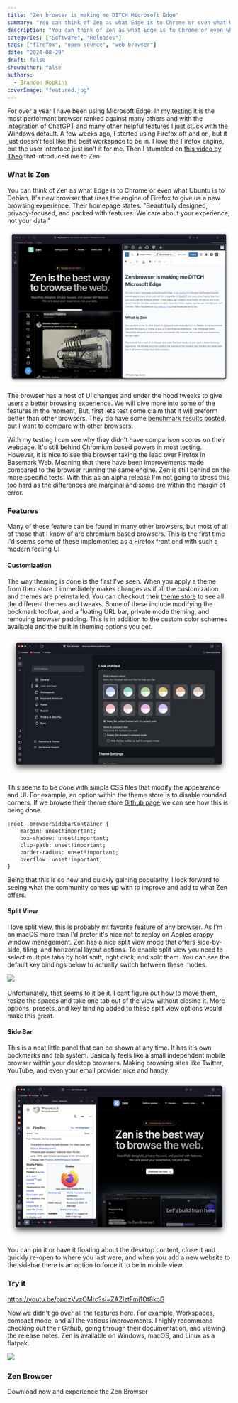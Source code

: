 ```yaml
---
title: "Zen browser is making me DITCH Microsoft Edge"
summary: "You can think of Zen as what Edge is to Chrome or even what Ubuntu is to Debian. It's new browser that uses the engine of Firefox to give us a new browsing experience. Their homepage states: "Beautifully designed, privacy-focused, and packed with features. We care about your experience, not your data.""
description: "You can think of Zen as what Edge is to Chrome or even what Ubuntu is to Debian. It's new browser that uses the engine of Firefox to give us a new browsing experience. Their homepage states: "Beautifully designed, privacy-focused, and packed with features. We care about your experience, not your data.""
categories: ["Software", "Releases"]
tags: ["firefox", "open source", "web browser"]
date: "2024-08-29"
draft: false
showauthor: false
authors:
  - Brandon Hopkins
coverImage: "featured.jpg"
---
```


For over a year I have been using Microsoft Edge. In [my testing](https://techhut.tv/microsoft-edge-might-win-on-linux/) it is the most performant browser ranked against many others and with the integration of ChatGPT and many other helpful features I just stuck with the Windows default. A few weeks ago, I started using Firefox off and on, but it just doesn't feel like the best workspace to be in. I love the Firefox engine, but the user interface just isn't it for me. Then I stumbled on [this video by Theo](https://www.youtube.com/watch?v=tKM2N4TQHQY) that introduced me to Zen.

### What is Zen

You can think of Zen as what Edge is to Chrome or even what Ubuntu is to Debian. It's new browser that uses the engine of Firefox to give us a new browsing experience. Their homepage states: "Beautifully designed, privacy-focused, and packed with features. We care about your experience, not your data."

![](images/zen-browser-1024x704.png)

The browser has a host of UI changes and under the hood tweaks to give users a better browsing experience. We will dive more into some of the features in the moment, But, first lets test some claim that it will preform better than other browsers. They do have some [benchmark results posted](https://github.com/zen-browser/desktop/blob/main/docs/performance.md), but I want to compare with other browsers.

With my testing I can see why they didn't have comparison scores on their webpage. It's still behind Chromium based powers in most testing. However, it is nice to see the browser taking the lead over Firefox in Basemark Web. Meaning that there have been improvements made compared to the browser running the same engine. Zen is still behind on the more specific tests. With this as an alpha release I'm not going to stress this too hard as the differences are marginal and some are within the margin of error.

### Features

Many of these feature can be found in many other browsers, but most of all of those that I know of are chromium based browsers. This is the first time I'd seems some of these implemented as a Firefox front end with such a modern feeling UI

#### Customization

The way theming is done is the first I've seen. When you apply a theme from their store it immediately makes changes as if all the customization and themes are preinstalled. You can checkout their [theme store](https://www.zen-browser.app/themes) to see all the different themes and tweaks. Some of these include modifying the bookmark toolbar, and a floating URL bar, private mode theming, and removing browser padding. This is in addition to the custom color schemes available and the built in theming options you get.

![](images/zen-theme-1024x638.png)

This seems to be done with simple CSS files that modify the appearance and UI. For example, an option within the theme store is to disable rounded corners. If we browse their theme store [Github page](https://github.com/zen-browser/theme-store/tree/main) we can see how this is being done.

```
:root .browserSidebarContainer {
    margin: unset!important;
    box-shadow: unset!important;
    clip-path: unset!important;
    border-radius: unset!important;
    overflow: unset!important;
}
```

Being that this is so new and quickly gaining popularity, I look forward to seeing what the community comes up with to improve and add to what Zen offers.

#### Split View

I love split view, this is probably mt favorite feature of any browser. As I'm on macOS more than I'd prefer it's nice not to replay on Apples crappy window management. Zen has a nice split view mode that offers side-by-side, tiling, and horizontal layout options. To enable split view you need to select multiple tabs by hold shift, right click, and split them. You can see the default key bindings below to actually switch between these modes.

![](images/Screenshot-2024-08-26-at-8.32.42 AM-1024x638.png)

Unfortunately, that seems to it be it. I cant figure out how to move them, resize the spaces and take one tab out of the view without closing it. More options, presets, and key binding added to these split view options would make this great.

#### Side Bar

This is a neat little panel that can be shown at any time. It has it's own bookmarks and tab system. Basically feels like a small independent mobile browser within your desktop browsers. Making browsing sites like Twitter, YouTube, and even your email provider nice and handy.

![](images/zen-sidebar-1024x724.png)

You can pin it or have it floating about the desktop content, close it and quickly re-open to where you last were, and when you add a new website to the sidebar there is an option to force it to be in mobile view.

### Try it

https://youtu.be/ppdzVvzOMrc?si=ZAZlztFmj1Ot8koG

Now we didn't go over all the features here. For example, Workspaces, compact mode, and all the various improvements. I highly recommend checking out their Github, going through their documentation, and viewing the release notes. Zen is available on Windows, macOS, and Linux as a flatpak.

![](https://www.zen-browser.app/_next/image?url=%2Fbrowser-dark.png&w=3840&q=75)

### Zen Browser

Download now and experience the Zen Browser
